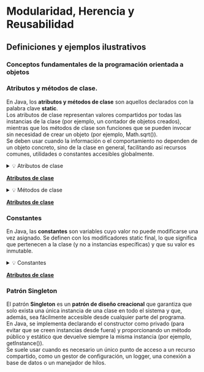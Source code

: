 # Modularidad, Herencia y Reusabilidad

## Definiciones y ejemplos ilustrativos

### Conceptos fundamentales de la programación orientada a objetos

### Atributos y métodos de clase.

En Java, los **atributos y métodos de clase** son aquellos declarados con la palabra clave **static**.  
Los atributos de clase representan valores compartidos por todas las instancias de la clase (por ejemplo, un contador de objetos creados), mientras que los métodos de clase son funciones que se pueden invocar sin necesidad de crear un objeto (por ejemplo, Math.sqrt()).  
Se deben usar cuando la información o el comportamiento no dependen de un objeto concreto, sino de la clase en general, facilitando así recursos comunes, utilidades o constantes accesibles globalmente.

<details>
<summary>💡 Atributos de clase </summary>
<p> Se usan atributos de clase (static) cuando la información debe ser compartida entre todas las instancias o cuando el dato no pertenece a una instancia específica.</p>
</details>

 **[Atributos de clase](02_codigos4.4.md#atributos-de-clase)**

<details>
<summary>💡 Métodos de clase </summary>
<p> Se usan métodos de clase (static) cuando la funcionalidad no depende del estado de una instancia y puede ejecutarse sin necesidad de crear un objeto.</p>
</details>

 **[Atributos de clase](02_codigos4.4.md#metodos-de-clase)**


### Constantes

En Java, las **constantes** son variables cuyo valor no puede modificarse una vez asignado. Se definen con los modificadores static final, lo que significa que pertenecen a la clase (y no a instancias específicas) y que su valor es inmutable.  

<details>
<summary>💡 Constantes </summary>
<p> Por convención, los nombres de las constantes se escriben en mayúsculas y con guiones bajos para separar palabras, como PI, MAX_VALUE o DEFAULT_TIMEOUT.</p>
<p> Se utilizan para representar valores fijos y universales en el programa, mejorando la legibilidad y evitando errores asociados a la duplicación de <i>números mágicos</i> o cadenas repetidas en el código.</p>
</details>

 **[Atributos de clase](02_codigos4.4.md#constantes)**

### Patrón Singleton

El patrón **Singleton** es un **patrón de diseño creacional** que garantiza que solo exista una única instancia de una clase en todo el sistema y que, además, sea fácilmente accesible desde cualquier parte del programa.  
En Java, se implementa declarando el constructor como privado (para evitar que se creen instancias desde fuera) y proporcionando un método público y estático que devuelve siempre la misma instancia (por ejemplo, getInstance()).  
Se suele usar cuando es necesario un único punto de acceso a un recurso compartido, como un gestor de configuración, un logger, una conexión a base de datos o un manejador de hilos.


